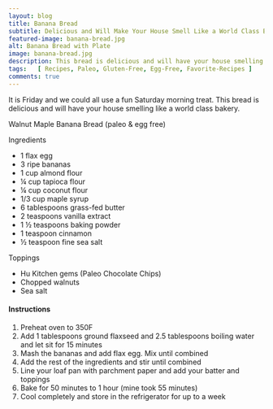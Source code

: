 ```yaml
---
layout: blog
title: Banana Bread
subtitle: Delicious and Will Make Your House Smell Like a World Class Bakery
featured-image: banana-bread.jpg
alt: Banana Bread with Plate
image: banana-bread.jpg
description: This bread is delicious and will have your house smelling like a world class bakery.
tags:   [ Recipes, Paleo, Gluten-Free, Egg-Free, Favorite-Recipes ]
comments: true
---
```

It is Friday and we could all use a fun Saturday morning treat. This bread is delicious and will have your house smelling like a world class bakery.

Walnut Maple Banana Bread (paleo & egg free)

Ingredients
* 1 flax egg
* 3 ripe bananas
* 1 cup almond flour
* ¼ cup tapioca flour
* ¼ cup coconut flour
* 1/3 cup maple syrup
* 6 tablespoons grass-fed butter
* 2 teaspoons vanilla extract
* 1 ½ teaspoons baking powder
* 1 teaspoon cinnamon
* ½ teaspoon fine sea salt

Toppings
* Hu Kitchen gems (Paleo Chocolate Chips)
* Chopped walnuts
* Sea salt

#### Instructions
1. Preheat oven to 350F
2. Add 1 tablespoons ground flaxseed and 2.5 tablespoons boiling water and let sit for 15 minutes
3. Mash the bananas and add flax egg. Mix until combined
4. Add the rest of the ingredients and stir until combined
5. Line your loaf pan with parchment paper and add your batter and toppings
6. Bake for 50 minutes to 1 hour (mine took 55 minutes)
7. Cool completely and store in the refrigerator for up to a week
